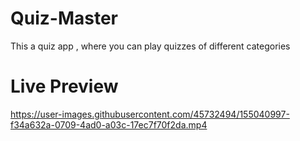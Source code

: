 # Quiz-Master
 
This a quiz app , where you can play quizzes of different categories

# Live Preview


https://user-images.githubusercontent.com/45732494/155040997-f34a632a-0709-4ad0-a03c-17ec7f70f2da.mp4

